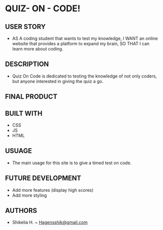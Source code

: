 # QUIZ- ON - CODE!

## USER STORY
- AS A coding student that wants to test my knowledge, I WANT an online website that provides a platform to expand my brain, SO THAT I can learn more about coding.


## DESCRIPTION

- Quiz On Code is dedicated to testing the knowledge of not only coders, but anyone interested in giving the quiz a go.


## FINAL PRODUCT



## BUILT WITH

- CSS 
- JS 
- HTML


## USUAGE

- The main usage for this site is to give a timed test on code.

## FUTURE DEVELOPMENT

- Add more features (display high scores)
- Add more styling


## AUTHORS

- Shikelia H. ~ Hagensshik@gmail.com

